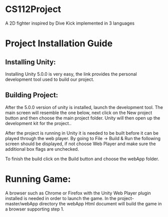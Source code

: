 # CS112Project
A 2D fighter inspired by Dive Kick implemented in 3 languages

# Project Installation Guide

## Installing Unity: 
Installing Unity 5.0.0 is very easy, the link provides the personal development tool used to build our project.
## Building Project:
After the 5.0.0 version of unity is installed, launch the development tool. The main screen will resemble the one below, next click on the New project button and then choose the main project folder. Unity will then open up the development kit for the project..

After the project is running in Unity it is needed to be built before it can be played through the web player. By going to File -> Build & Run the following screen should be displayed, if not choose Web Player and make sure the additional box flags are unchecked.


To finish the build click on the Build button and choose the webApp folder.

# Running Game:

A browser such as Chrome or Firefox with the Unity Web Player plugin installed is needed in order to launch the game.
In the project-master/webApp directory the webApp Html document will build the game in a browser supporting step 1.